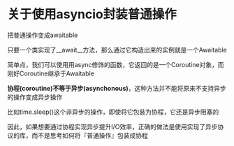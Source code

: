 # 关于使用asyncio封装普通操作
把普通操作变成awaitable

只要一个类实现了__await__方法，那么通过它构造出来的实例就是一个Awaitable

简单点，我们可以使用用async修饰的函数，它返回的是一个Coroutine对象，而刚好Coroutine继承于Awaitable

__协程(coroutine)不等于异步(asynchonous)__，这种方法并不能将原来不支持异步的操作变成异步操作

比如time.sleep()这个非异步的操作，即使将它包装为协程，它还是异步阻塞的

因此，如果想要通过协程实现异步提升I/O效率，正确的做法是使用实现了异步协议的库，而不是思考如何将『普通操作』包装成协程